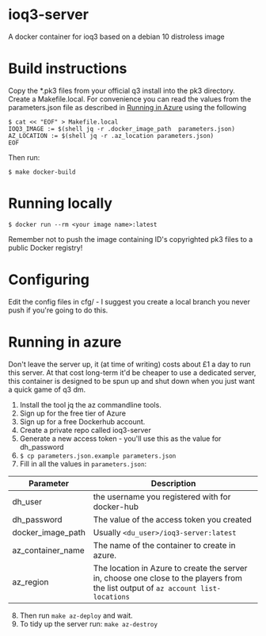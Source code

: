 # ioq3-server
A docker container for ioq3 based on a debian 10 distroless image

# Build instructions
Copy the *.pk3 files from your official q3 install into the pk3 directory.
Create a Makefile.local. For convenience you can read the values from the parameters.json file as described in
[Running in Azure](#running-in-azure) using the following
```
$ cat << "EOF" > Makefile.local
IOQ3_IMAGE := $(shell jq -r .docker_image_path  parameters.json)
AZ_LOCATION := $(shell jq -r .az_location parameters.json)
EOF
```
Then run:
```
$ make docker-build
```

# Running locally
`$ docker run --rm <your image name>:latest`

Remember not to push the image containing ID's copyrighted pk3 files to a public Docker registry!

# Configuring
Edit the config files in cfg/ - I suggest you create a local branch you never push if you're going to do this.

# Running in azure
Don't leave the server up, it (at time of writing) costs about £1 a day to run this server. At that cost long-term it'd be 
cheaper to use a dedicated server, this container is designed to be spun up and shut down when you just want a quick  game of
q3 dm.
1. Install the tool jq the az commandline tools.
2. Sign up for the free tier of Azure
3. Sign up for a free Dockerhub account.
4. Create a private repo called ioq3-server
5. Generate a new access token - you'll use this as the value for dh_password
6. `$ cp parameters.json.example parameters.json`
7. Fill in all the values in `parameters.json`:

| Parameter | Description|
|-----------|------------|
|dh_user|the username you registered with for docker-hub|
|dh_password|The value of the access token you created|
|docker_image_path|Usually `<du_user>/ioq3-server:latest`|
|az_container_name|The name of the container to create in azure.|
|az_region|The location in Azure to create the server in, choose one close to the players from the list output of  `az account list-locations`|

8. Then run `make az-deploy` and wait.
9. To tidy up the server run: `make az-destroy`